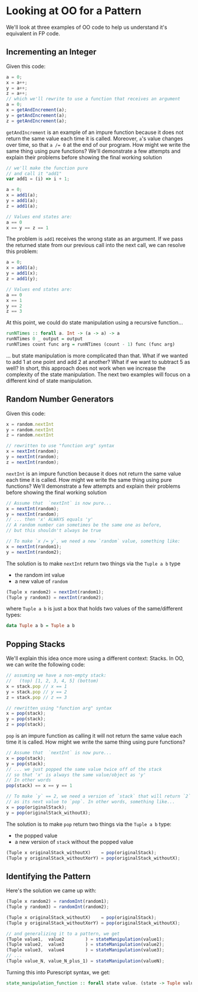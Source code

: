 # Looking at OO for a Pattern

We'll look at three examples of OO code to help us understand it's equivalent in FP code.

## Incrementing an Integer

Given this code:
```javascript
a = 0;
x = a++;
y = a++;
z = a++;
// which we'll rewrite to use a function that receives an argument
a = 0;
x = getAndIncrement(a);
y = getAndIncrement(a);
z = getAndIncrement(a);
```
`getAndIncrement` is an example of an impure function because it does not return the same value each time it is called. Moreover, `a`'s value changes over time, so that `a /= 0` at the end of our program. How might we write the same thing using pure functions? We'll demonstrate a few attempts and explain their problems before showing the final working solution

```javascript
// we'll make the function pure
// and call it "add1"
var add1 = (i) => i + 1;

a = 0;
x = add1(a);
y = add1(a);
z = add1(a);

// Values end states are:
a == 0
x == y == z == 1
```
The problem is `add1` receives the wrong state as an argument. If we pass the returned state from our previous call into the next call, we can resolve this problem:
```javascript
a = 0;
x = add1(a);
y = add1(x);
z = add1(y);

// Values end states are:
a == 0
x == 1
y == 2
z == 3
```
At this point, we could do state manipulation using a recursive function...
```haskell
runNTimes :: forall a. Int -> (a -> a) -> a
runNTimes 0 _ output = output
runNTimes count func arg = runNTimes (count - 1) func (func arg)
```
... but state manipulation is more complicated than that. What if we wanted to add 1 at one point and add 2 at another? What if we want to subtract 5 as well? In short, this approach does not work when we increase the complexity of the state manipulation. The next two examples will focus on a different kind of state manipulation.

## Random Number Generators

Given this code:
```javascript
x = random.nextInt
y = random.nextInt
z = random.nextInt

// rewritten to use "function arg" syntax
x = nextInt(random);
y = nextInt(random);
z = nextInt(random);
```
`nextInt` is an impure function because it does not return the same value each time it is called. How might we write the same thing using pure functions? We'll demonstrate a few attempts and explain their problems before showing the final working solution
```javascript
// Assume that  `nextInt` is now pure...
x = nextInt(random);
y = nextInt(random);
// ... then 'x' ALWAYS equals 'y'
// A random number can sometimes be the same one as before,
// but this shouldn't always be true

// To make `x /= y`, we need a new `random` value, something like:
x = nextInt(random1);
y = nextInt(random2);
```
The solution is to make `nextInt` return two things via the `Tuple a b` type
- the random int value
- a new value of `random`
```javascript
(Tuple x random2) = nextInt(random1);
(Tuple y random3) = nextInt(random2);
```
where `Tuple a b` is just a box that holds two values of the same/different types:
```haskell
data Tuple a b = Tuple a b
```
## Popping Stacks

We'll explain this idea once more using a different context: Stacks. In OO, we can write the following code:
```javascript
// assuming we have a non-empty stack:
//   (top) [1, 2, 3, 4, 5] (bottom)
x = stack.pop // x == 1
y = stack.pop // y == 2
z = stack.pop // z == 3

// rewritten using "function arg" syntax
x = pop(stack);
y = pop(stack);
z = pop(stack);
```

`pop` is an impure function as calling it will not return the same value each time it is called. How might we write the same thing using pure functions?
```javascript
// Assume that  `nextInt` is now pure...
x = pop(stack);
y = pop(stack);
// ... we just popped the same value twice off of the stack
// so that 'x' is always the same value/object as 'y'
// In other words
pop(stack) == x == y == 1

// To make `y` == 2, we need a version of `stack` that will return `2`
// as its next value to `pop`. In other words, something like...
x = pop(originalStack);
y = pop(originalStack_withoutX);
```
The solution is to make `pop` return two things via the `Tuple a b` type:
- the popped value
- a new version of `stack` without the popped value
```javascript
(Tuple x originalStack_withoutX)    = pop(originalStack);
(Tuple y originalStack_withoutXorY) = pop(originalStack_withoutX);
```

## Identifying the Pattern

Here's the solution we came up with:
```javascript
(Tuple x random2) = randomInt(random1);
(Tuple y random3) = randomInt(random2);

(Tuple x originalStack_withoutX)    = pop(originalStack);
(Tuple y originalStack_withoutXorY) = pop(originalStack_withoutX);

// and generalizing it to a pattern, we get
(Tuple value1,  value2        ) = stateManipulation(value1);
(Tuple value2,  value3        ) = stateManipulation(value2);
(Tuple value3,  value4        ) = stateManipulation(value3);
// ...
(Tuple value_N, value_N_plus_1) = stateManipulation(valueN);
```
Turning this into Purescript syntax, we get:
```haskell
state_manipulation_function :: forall state value. (state -> Tuple value state)
```
